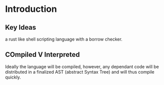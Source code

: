 # Introduction

## Key Ideas
a rust like shell scripting language with a borrow checker. 

## COmpiled V Interpreted
Ideally the language will be compiled, however, any dependant code will be distributed in a finalized AST (abstract Syntax Tree) and will thus compile quickly.
